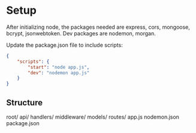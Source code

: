 # Setup

After initializing node, the packages needed are express, cors, mongoose, bcrypt, jsonwebtoken. Dev packages are nodemon, morgan.

Update the package.json file to include scripts:

```json
{
	"scripts": {
		"start": "node app.js",
		"dev": "nodemon app.js"
	}
}
```

## Structure

root/
  api/
    handlers/
    middleware/
    models/
    routes/
  app.js
  nodemon.json
  package.json
  